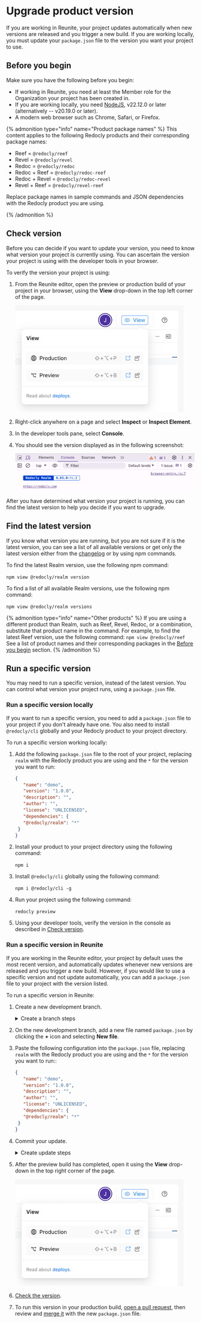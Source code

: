 # Upgrade product version

If you are working in Reunite, your project updates automatically when new versions are released and you trigger a new build.
If you are working locally, you must update your `package.json` file to the version you want your project to use.

## Before you begin

Make sure you have the following before you begin:

- If working in Reunite, you need at least the Member role for the Organization your project has been created in.
- If you are working locally, you need [NodeJS](https://nodejs.org/en), v22.12.0 or later (alternatively -- v20.19.0 or later).
- A modern web browser such as Chrome, Safari, or Firefox.

{% admonition type="info" name="Product package names" %}
This content applies to the following Redocly products and their corresponding package names:

- Reef = `@redocly/reef`
- Revel = `@redocly/revel`
- Redoc = `@redocly/redoc`
- Redoc + Reef = `@redocly/redoc-reef`
- Redoc + Revel = `@redocly/redoc-revel`
- Revel + Reef = `@redocly/revel-reef`

Replace package names in sample commands and JSON dependencies with the Redocly product you are using.

{% /admonition %}

## Check version

Before you can decide if you want to update your version, you need to know what version your project is currently using.
You can ascertain the version your project is using with the developer tools in your browser.

To verify the version your project is using:

1. From the Reunite editor, open the preview or production build of your project in your browser, using the **View** drop-down in the top left corner of the page.

   ![Screenshot of top right corner of Reunite editor with View drop-down](../images/view-project-dropdown.png)

2. Right-click anywhere on a page and select **Inspect** or **Inspect Element**.
3. In the developer tools pane, select **Console**.
4. You should see the version displayed as in the following screenshot:

   ![Screenshot of the console in Chrome showing the Redocly Realm version](../images/console-version.png)

After you have determined what version your project is running, you can find the latest version to help you decide if you want to upgrade.

## Find the latest version

If you know what version you are running, but you are not sure if it is the latest version, you can see a list of all available versions or get only the latest version either from the [changelog](../../changelog.page.tsx) or by using npm commands.

To find the latest Realm version, use the following npm command:

`npm view @redocly/realm version`

To find a list of all available Realm versions, use the following npm command:

`npm view @redocly/realm versions`

{% admonition type="info" name="Other products" %}
If you are using a different product than Realm, such as Reef, Revel, Redoc, or a combination, substitute that product name in the command.
For example, to find the latest Reef version, use the following command: `npm view @redocly/reef`
See a list of product names and their corresponding packages in the [Before you begin](#before-you-begin) section.
{% /admonition %}

## Run a specific version

You may need to run a specific version, instead of the latest version.
You can control what version your project runs, using a `package.json` file.

### Run a specific version locally

If you want to run a specific version, you need to add a `package.json` file to your project if you don't already have one.
You also need to install `@redocly/cli` globally and your Redocly product to your project directory.

To run a specific version working locally:

1. Add the following `package.json` file to the root of your project, replacing `realm` with the Redocly product you are using and the `*` for the version you want to run:

   ```json   {% title="package.json" %}
   {
      "name": "demo",
      "version": "1.0.0",
      "description": "",
      "author": "",
      "license": "UNLICENSED",
      "dependencies": {
      "@redocly/realm": "*"
    }
   }
   ```

2. Install your product to your project directory using the following command:

   `npm i`

3. Install `@redocly/cli` globally using the following command:

   `npm i @redocly/cli -g`

4. Run your project using the following command:

   `redocly preview`

5. Using your developer tools, verify the version in the console as described in [Check version](#check-version).

### Run a specific version in Reunite

If you are working in the Reunite editor, your project by default uses the most recent version, and automatically updates whenever new versions are released and you trigger a new build.
However, if you would like to use a specific version and not update automatically, you can add a `package.json` file to your project with the version listed.

To run a specific version in Reunite:

1. Create a new development branch.

   <details>
   <summary>Create a branch steps</summary>

    {% partial file="../../_partials/create-branch.md" /%}

   </details>

2. On the new development branch, add a new file named `package.json` by clicking the **+** icon and selecting **New file**.
3. Paste the following configuration into the `package.json` file, replacing `realm` with the Redocly product you are using and the `*` for the version you want to run::

   ```json   {% title="package.json" %}
   {
      "name": "demo",
      "version": "1.0.0",
      "description": "",
      "author": "",
      "license": "UNLICENSED",
      "dependencies": {
      "@redocly/realm": "*"
    }
   }
   ```

4. Commit your update.

   <details>
   <summary>Create update steps</summary>

    {% partial file="../../_partials/commit.md" /%}

   </details>

5. After the preview build has completed, open it using the **View** drop-down in the top right corner of the page.

   ![Screenshot of top right corner of Reunite editor with View drop-down](../images/view-project-dropdown.png)

6. [Check the version](#check-version).
7. To run this version in your production build, [open a pull request](../../author/how-to/open-pull-request.md), then review and [merge it](../../author/how-to/review-pull-request.md#merge-a-pull-request) with the new `package.json` file.
